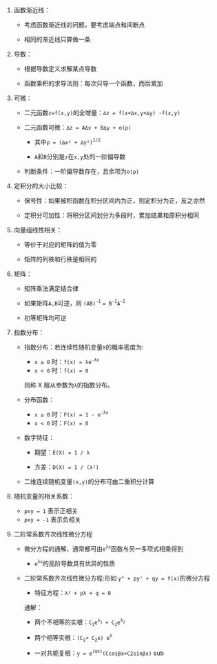 1.  函数渐近线：

    - 考虑函数渐近线的问题，要考虑端点和间断点

    - 相同的渐近线只算做一条

2.  导数：

    - 根据导数定义求解某点导数

    - 函数乘积的求导法则：每次只导一个函数，而后累加

3.  可微：

    - 二元函数`z=f(x,y)`的全增量：`∆z = f(x+∆x,y+∆y) -f(x,y)`

    - 二元函数可微：`∆z = A∆x + B∆y + o(ρ)`

      - 其中`ρ = (∆x² + ∆y²)`<sup>`1/2`</sup>

      - `A`和`B`分别是`z`在`x,y`处的一阶偏导数

    - 判断条件：一阶偏导数存在，且余项为`o(ρ)`

4.  定积分的大小比较：

    - 保号性：如果被积函数在积分区间内为正，则定积分为正，反之亦然

    - 定积分可加性：将积分区间划分为多段时，累加结果和原积分相同

5.  向量组线性相关：

    - 等价于对应的矩阵的值为零

    - 矩阵的列秩和行秩是相同的

6.  矩阵：

    - 矩阵乘法满足结合律

    - 如果矩阵`A,B`可逆，则 `(AB)`<sup>`-1`</sup> `= B`<sup>`-1`</sup>`A`<sup>`-1`</sup>

    - 初等矩阵均可逆

7.  指数分布：

    - 指数分布：若连续性随机变量`X`的概率密度为:

      - `x ≥ 0` 时：`f(x) = λe`<sup>`-λx`</sup>
      - `x < 0` 时：`f(x) = 0`

      则称 X 服从参数为`λ`的指数分布。

    - 分布函数：

      - `x ≥ 0` 时：`F(x) = 1 - e`<sup>`-λx`</sup>
      - `x < 0` 时：`F(x) = 0`

    - 数字特征：

      - 期望：`E(X) = 1 / λ`

      - 方差：`D(X) = 1 / (λ²)`

    - 二维连续随机变量`(x,y)`的分布可由二重积分计算

8.  随机变量的相关系数：

    - `ρxy = 1` 表示正相关
    - `ρxy = -1` 表示负相关

9.  二阶常系数齐次线性微分方程

    - 微分方程的通解，通常都可由`e`<sup>`λx`</sup>函数与另一多项式相乘得到

      - `e`<sup>`λx`</sup>的高阶导数具有优异的性质

    - 二阶常系数齐次线性微分方程:形如 `y" + py' + qy = f(x)`的微分方程

      - 特征方程：`λ² + pλ + q = 0`

      通解：

      - 两个不相等的实根：`C`<sub>`1`</sub>`e`<sup>`λ`<sub>`1`</sub></sup>` + C`<sub>`2`</sub>`e`<sup>`λ`<sub>`2`</sub></sup>

      - 两个相等实根：`(C`<sub>`1`</sub>`+ C`<sub>`2`</sub>`x) e`<sup>`λ`<sub>

      - 一对共轭复根：`y = e`<sup>`(αx)`</sup>`(C`<sub></sub>`cosβx+C2sinβx)` sub 
